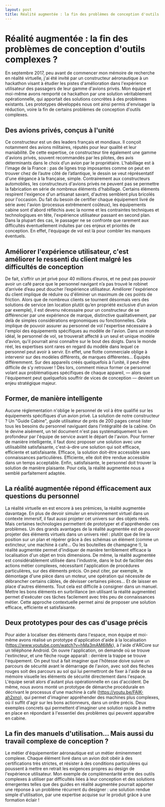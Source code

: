 ```yaml
---
layout: post
title: Réalité augmentée : la fin des problèmes de conception d'outils complexes ?
---
```

# Réalité augmentée : la fin des problèmes de conception d'outils complexes ?

En septembre 2017, peu avant de commencer mon mémoire de recherche en réalité virtuelle, j'ai été invité par un constructeur aéronautique à un hackathon visant à étudier les pistes d'amélioration dans l'expérience utilisateur des passagers de leur gamme d'avions privés. Mon équipe et moi-même avons remporté ce hackathon par une solution véritablement opérationnelle, qui apportait des solutions concrètes à des problèmes existants. Les prototypes développés nous ont ainsi permis d'envisager la réduction, voire la fin de certains problèmes de conception d'outils complexes.

## Des avions privés, conçus à l'unité

Ce constructeur est un des leaders français et mondiaux. Il conçoit notamment des avions militaires, réputés pour leur qualité et leur maniabilité. De cette expertise, ce constructeur tire également une gamme d'avions privés, souvent recommandés par les pilotes, des avis déterminants dans le choix d’un avion par le propriétaire. L'habillage est à l'image de la France : pas de lignes trop imposantes comme on peut en trouver chez de l’autre côté de l’atlantique, le dessin se veut réprésentatif d'une élégance à la française, simple. Contrairement aux constructeurs automobiles, les constructeurs d'avions privés ne peuvent pas se permettre la fabrication en série de nombreux éléments d'habillage. Certains éléments respirent l'exigence d'un artisanat savant, d'autres semblent plus bricolés pour l'occasion. Du fait du besoin de certifier chaque équipement livré de série avec l'avion (processus extrêmenent coûteux), les équipements cabine sont d'abord réfléchis avec la norme et les contraintes techniques et technologiques en tête, l'expérience utilisateur passant en second plan. Dans la plupart des cas, le passager ne se confronte que rarement aux difficultés éventuellement induites par ces enjeux et priorités de conception. En effet, l'équipage de vol est là pour combler les manques éventuels.

## Améliorer l'expérience utilisateur, c'est améliorer le ressenti du client malgré les difficultés de conception

De fait, s’offrir un jet privé pour 40 millions d’euros, et ne peut pas pouvoir avoir un café parce que le personnel navigant n’a pas trouvé le robinet d’arrivée d’eau peut doucher l’expérience utilisateur. Améliorer l'expérience du client implique de réduire ou d'éliminer un maximum de ces points de friction. Alors que de nombreux clients se tournent désormais vers des solutions de service (en location plutôt qu’en propriété exclusive d’un avion par exemple), il est devenu nécessaire pour un constructeur de se différencier par une expérience de marque, distinctive qualitativement, par delà de simples considérations ergonomiques ou fonctionnelles. Cela implique de pouvoir assurer au personnel de vol l'expertise nécessaire à l'emploi des équipements spécifiques au modèle de l'avion. Dans un monde idéal, le personnel de vol, se trouverait affecté à un seul et unique modèle d’avion, qu’il pourrait ainsi connaître sur le bout des doigts. Dans le monde réel, les expertises sont rares en regard du modèle dans lequel ce personnel peut avoir à servir. En effet, une flotte commerciale oblige à intervenir sur des modèles différents, de marques différentes... Équipés différemment. Sur des appareils créés quelquefois à l’unité, il peut-être difficile de s’y retrouver ! Dès lors, comment mieux former ce personnel volant aux problématiques spécifiques de chaque appareil, — alors que l'équipement peut quelquefois souffrir de vices de conception — devient un enjeu stratégique majeur.

## Former, de manière intelligente

Aucune réglementation n'oblige le personnel de vol à être qualifié sur les équipements spécifiques d'un avion privé. La solution de notre constructeur ? Un "Guide Cabine", guide utilisateur de près de 200 pages censé lister tous les besoins du personnel naviguant dans l'intégralité de la cabine. On le devine aisément, un tel document n'est pas systématiquement lu en profondeur par l'équipe de service avant le départ de l'avion. Pour former de manière intelligente, il faut donc proposer une solution avec une utilisabilité satisfaisante, c'est-à-dire une solution qui soit efficace, efficiente et satisfaisante. Efficace, la solution doit-être accessible sans connaissances particulières. Efficiente, elle doit être rendue accessible dans un temps acceptable. Enfin, satisfaisante, le personnel doit trouver la solution de manière plaisante. Pour cela, la réalité augmentée nous a semblé parfaitement adaptée.

## La réalité augmentée répond éfficacement aux questions du personnel

La réalité virtuelle en est encore à ses prémices, la réalité augmentée davantage. En plus de devoir simuler un environnement virtuel dans un contexte immersif, il faut aussi projeter cet univers sur des objets réels. Mais certaines technologies permettent de prototyper et d'appréhender ces problèmes. Un des grands avantages de la réalité augmentée est de pouvoir projeter des éléments virtuels dans un univers réel : plutôt que de lire la position sur un plan et répérer grâce à des schémas un élément (comme un extincteur, une machine à café... Ou les bouteilles de champagne !), la réalité augmentée permet d'indiquer de manière terriblement efficace la localisation d'un objet en trois dimensions. De même, la réalité augmentée est considérablement utilisée dans l'industrie, dans le but de faciliter des actions métier complexes, nécessitant l'application de procédures particulières, sur des éléments précis. On peut citer, par exemple, le démontage d'une pièce dans un moteur, une opération qui nécessite de débrancher certains câbles, de dévisser certaines pièces... Et de laisser en place d'autres éléments. Tout cela est difficile à consigner dans un manuel. Mettre les bons éléments en surbrillance (en utilisant la réalité augmentée) permet d'exécuter ces tâches facilement avec très peu de connaissances métier. Cette approche contextuelle permet ainsi de proposer une solution efficace, efficiente et satisfaisante.

## Deux prototypes pour des cas d'usage précis

Pour aider à localiser des éléments dans l'espace, mon équipe et moi-même avons réalisé un prototype d'application d'aide à la localisation (https://www.youtube.com/watch?v=hMa3mAM6iMk), à l'aide d'ARCore sur un téléphone Android. On ouvre l'application, on demande où se trouve l'extincteur, et une flèche rouge apparaît : derrière la trappe se trouve l'équipement. On peut tout à fait imaginer que l'hôtesse doive suivre un parcours de sécurité avant le démarrage de l'avion, avec soit des flèches rouges soit des parcours au sol qui lui permettront de fixer à l'aide de sa mémoire visuelle les éléments de sécurité directement dans l'espace. L'équipe serait alors d'autant plus opérationnelle en cas d'accident. De même, nous avons monté un prototype de démarche procédurale en décrivant le processus d'une machine à café (https://youtu.be/FAlK-ah2xno), qui permet d'imaginer appréhender des machines plus complexes, où il suffit d'agir sur les bons actionneurs, dans un ordre précis. Deux exemples concrets qui permettent d'imaginer une solution rapide à mettre en place en répondant à l'essentiel des problèmes qui peuvent apparaître en cabine.

## La fin des manuels d'utilisation... Mais aussi du travail complexe de conception ?

Le métier d'équipementier aéronautique est un métier éminemment complexe. Chaque élément livré dans un avion doit obéir à des certifications très strictes, et résister à des conditions particulières qui poussent à mettre en retrait les exigences propres au design de l'expérience utilisateur. Mon exemple de complémentarité entre des outils complexes à utiliser par difficultés liées à leur conception et des solutions émergentes telles que des guides en réalité augmentée pourrait apporter une réponse à un problème récurrent du designer : une solution rendue simple d'utilisation, par une expertise acquise sur le produit grâce à une formation éclair !
